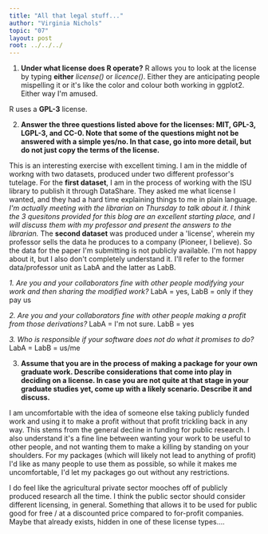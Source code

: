 ```yaml
---
title: "All that legal stuff..."
author: "Virginia Nichols"
topic: "07"
layout: post
root: ../../../
---
```



1. **Under what license does R operate?**
R allows you to look at the license by typing **either** *license()* or *licence()*. Either they are anticipating people mispelling it or it's like the color and colour both working in ggplot2. Either way I'm amused. 

R uses a **GPL-3** license. 

2. **Answer the three questions listed above for the licenses: MIT, GPL-3,  LGPL-3, and CC-0. Note that some of the questions might not be answered with a simple yes/no. In that case, go into more detail, but do not just copy the terms of the license.**

This is an interesting exercise with excellent timing. I am in the middle of workng with two datasets, produced under two different professor's tutelage. For the **first dataset**, I am in the process of working with the ISU library to publish it through DataShare. They asked me what license I wanted, and they had a hard time explaining things to me in plain language. *I'm actually meeting with the librarian on Thursday to talk about it. I think the 3 quesitons provided for this blog are an excellent starting place, and I will discuss them with my professor and present the answers to the librarian.* The **second dataset** was produced under a 'license', wherein my professor sells the data he produces to a company (Pioneer, I believe). So the data for the paper I'm submitting is not publicly available. I'm not happy about it, but I also don't completely understand it. I'll refer to the former data/professor unit as LabA and the latter as LabB. 

*1. Are you and your collaborators fine with other people modifying your work and then sharing the modified work?*
LabA = yes, LabB = only if they pay us

*2. Are you and your collaborators fine with other people making a profit from those derivations?*
LabA = I'm not sure. LabB = yes

*3. Who is responsible if your software does not do what it promises to do?*
LabA = LabB = us/me

3. **Assume that you are in the process of making a package for your own graduate work. Describe considerations that come into play in deciding on a license. In case you are not quite at that stage in your graduate studies yet, come up with a likely scenario. Describe it and discuss.**

I am uncomfortable with the idea of someone else taking publicly funded work and using it to make a profit without that profit trickling back in any way. This stems from the general decline in funding for public research. I also understand it's a fine line between wanting your work to be useful to other people, and not wanting them to make a killing by standing on your shoulders. For my packages (which will likely not lead to anything of profit) I'd like as many people to use them as possible, so while it makes me uncomfortable, I'd let my packages go out without any restrictions. 

I do feel like the agricultural private sector mooches off of publicly produced research all the time. I think the public sector should consider different licensing, in general. Something that allows it to be used for public good for free / at a discounted price compared to for-profit companies. Maybe that already exists, hidden in one of these license types.... 
